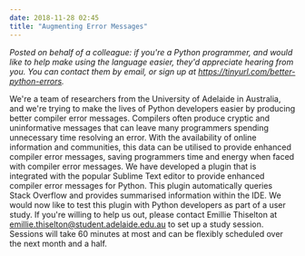```yaml
---
date: 2018-11-28 02:45
title: "Augmenting Error Messages"
---
```


*Posted on behalf of a colleague: if you're a Python programmer, and would like to help make using the language easier, they'd appreciate hearing from you.  You can contact them by email, or sign up at <https://tinyurl.com/better-python-errors>.*

We're a team of researchers from the University of Adelaide in Australia, and
we're trying to make the lives of Python developers easier by producing better
compiler error messages. Compilers often produce cryptic and uninformative
messages that can leave many programmers spending unnecessary time resolving an
error. With the availability of online information and communities, this data
can be utilised to provide enhanced compiler error messages, saving programmers
time and energy when faced with compiler error messages. We have developed a
plugin that is integrated with the popular Sublime Text editor to provide
enhanced compiler error messages for Python. This plugin automatically queries
Stack Overflow and provides summarised information within the IDE. We would now
like to test this plugin with Python developers as part of a user study. If
you're willing to help us out, please contact Emillie Thiselton at
[emillie.thiselton@student.adelaide.edu.au](mailto:emillie.thiselton@student.adelaide.edu.au)
to set up a study session. Sessions will take 60 minutes at most and can be
flexibly scheduled over the next month and a half.
